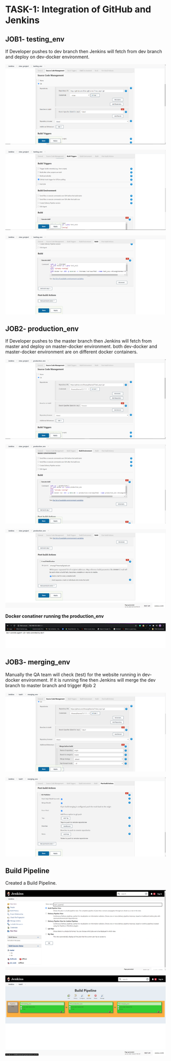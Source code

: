 # TASK-1: Integration of GitHub and Jenkins

## JOB1- testing_env

If Developer pushes to dev branch then Jenkins will fetch from dev branch and deploy on dev-docker environment.


![alt text](https://github.com/ShivangiSharma77/GitHub_Jenkins-Integration/blob/master/Jenkins_SS/testing_env1.png?raw=true)

![alt text](https://github.com/ShivangiSharma77/GitHub_Jenkins-Integration/blob/master/Jenkins_SS/testing_env2.png?raw=true)

![alt text](https://github.com/ShivangiSharma77/GitHub_Jenkins-Integration/blob/master/Jenkins_SS/testing_env3.png?raw=true)

## JOB2- production_env

If Developer pushes to the master branch then Jenkins will fetch from master and deploy on master-docker environment.
both dev-docker and master-docker environment are on different docker containers.


![alt text](https://github.com/ShivangiSharma77/GitHub_Jenkins-Integration/blob/master/Jenkins_SS/production_env1.png?raw=true)

![alt text](https://github.com/ShivangiSharma77/GitHub_Jenkins-Integration/blob/master/Jenkins_SS/production_env2.png?raw=true)

![alt text](https://github.com/ShivangiSharma77/GitHub_Jenkins-Integration/blob/master/Jenkins_SS/production_env4.png?raw=true)

**Docker conatiner running the production_env**

![alt text](https://github.com/ShivangiSharma77/GitHub_Jenkins-Integration/blob/master/Jenkins_SS/production_output.png?raw=true)

## JOB3- merging_env
Manually the QA team will check (test) for the website running in dev-docker environment. If it is running fine then Jenkins will merge the dev branch to master branch and trigger #job 2


![alt text](https://github.com/ShivangiSharma77/GitHub_Jenkins-Integration/blob/master/Jenkins_SS/merging_env.png?raw=true)

![alt text](https://github.com/ShivangiSharma77/GitHub_Jenkins-Integration/blob/master/Jenkins_SS/merging_env2.png?raw=true)

## Build Pipeline
Created a Build Pipeline.

![alt text](https://github.com/ShivangiSharma77/GitHub_Jenkins-Integration/blob/master/Jenkins_SS/pipeline1.png?raw=true)

![alt text](https://github.com/ShivangiSharma77/GitHub_Jenkins-Integration/blob/master/Jenkins_SS/build.png?raw=true)





